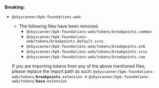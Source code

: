 **Breaking:**

- `@skyscanner/bpk-foundations-web`:
    - The following files have been removed.
        - `@skyscanner/bpk-foundations-web/tokens/breakpoints.common`
        - `@skyscanner/bpk-foundations-web/tokens/breakpoints.default.scss`
        - `@skyscanner/bpk-foundations-web/tokens/breakpoints.es6`
        - `@skyscanner/bpk-foundations-web/tokens/breakpoints.scss`
        - `@skyscanner/bpk-foundations-web/tokens/breakpoints.raw`
    
    If you are importing tokens from any of the above mentioned files, please replace the import path as such:
    `@skyscanner/bpk-foundations-web/tokens/`**`breakpoints`**`.extension` -> `@skyscanner/bpk-foundations-web/tokens/`**`base`**`.extension`